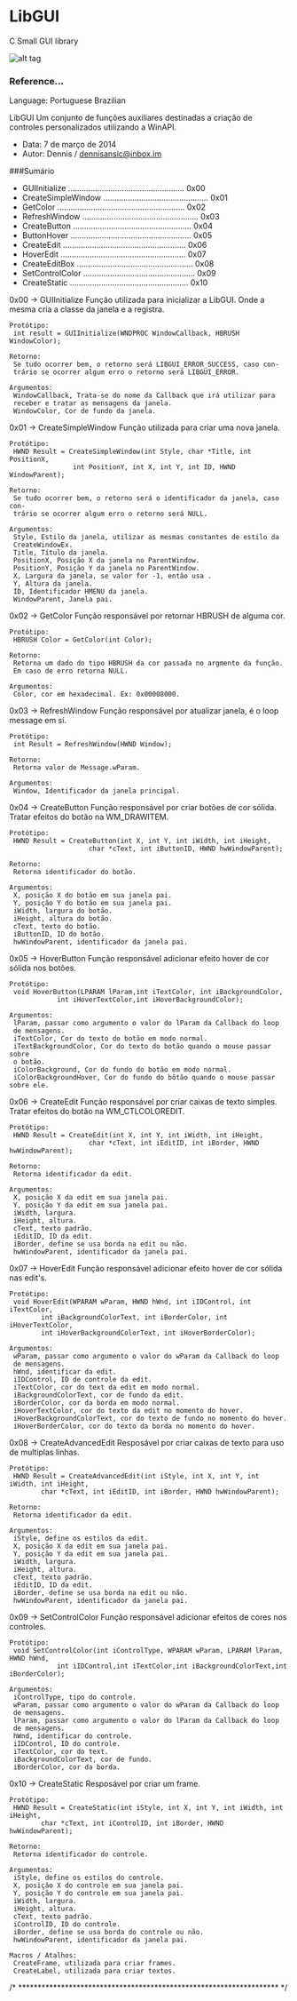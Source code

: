 # LibGUI

C Small GUI library



![alt tag](https://raw.githubusercontent.com/DennisAnsiC/LibGUI/master/example.gif)


### Reference...

Language: Portuguese Brazilian

LibGUI
Um conjunto de funções auxiliares destinadas a criação de controles personalizados utilizando a WinAPI.

- Data: 7 de março de 2014
- Autor: Dennis / dennisansic@inbox.im


###Sumário
-  GUIInitialize .................................................... 0x00
-  CreateSimpleWindow ............................................... 0x01
-  GetColor ......................................................... 0x02
-  RefreshWindow .................................................... 0x03
-  CreateButton ..................................................... 0x04
-  ButtonHover ...................................................... 0x05
-  CreateEdit ....................................................... 0x06
-  HoverEdit ........................................................ 0x07
-  CreateEditBox .................................................... 0x08
-  SetControlColor .................................................. 0x09
-  CreateStatic ..................................................... 0x10


0x00 -> GUIInitialize
  Função utilizada para inicializar a LibGUI. Onde a mesma cria a classe
  da janela e a registra.

    Protótipo:
	 int result = GUIInitialize(WNDPROC WindowCallback, HBRUSH WindowColor);

	Retorno:
	 Se tudo ocorrer bem, o retorno será LIBGUI_ERROR_SUCCESS, caso con-
	 trário se ocorrer algum erro o retorno será LIBGUI_ERROR.
	 
	Argumentos:
	 WindowCallback, Trata-se do nome da Callback que irá utilizar para
	 receber e tratar as mensagens da janela.
	 WindowColor, Cor de fundo da janela.


0x01 -> CreateSimpleWindow
  Função utilizada para criar uma nova janela.

    Protótipo:
	 HWND Result = CreateSimpleWindow(int Style, char *Title, int PositionX, 
					int PositionY, int X, int Y, int ID, HWND WindowParent);

	Retorno:
	 Se tudo ocorrer bem, o retorno será o identificador da janela, caso con-
	 trário se ocorrer algum erro o retorno será NULL.
	 
	Argumentos:
	 Style, Estilo da janela, utilizar as mesmas constantes de estilo da 
	 CreateWindowEx.
	 Title, Título da janela.
	 PositionX, Posição X da janela no ParentWindow.
	 PositionY, Posição Y da janela no ParentWindow.
	 X, Largura da janela, se valor for -1, então usa .
	 Y, Altura da janela.
	 ID, Identificador HMENU da janela.
	 WindowParent, Janela pai.


0x02 -> GetColor
  Função responsável por retornar HBRUSH de alguma cor.

    Protótipo:
	 HBRUSH Color = GetColor(int Color);

	Retorno:
	 Retorna um dado do tipo HBRUSH da cor passada no argmento da função.
	 Em caso de erro retorna NULL.

	Argumentos:
	 Color, cor em hexadecimal. Ex: 0x00008000.


0x03 -> RefreshWindow
  Função responsável por atualizar janela, é o loop message em sí.

    Protótipo:
	 int Result = RefreshWindow(HWND Window);

	Retorno:
	 Retorna valor de Message.wParam.

	Argumentos:
	 Window, Identificador da janela principal.


0x04 -> CreateButton
  Função responsável por criar botões de cor sólida.
  Tratar efeitos do botão na WM_DRAWITEM.

    Protótipo:
	 HWND Result = CreateButton(int X, int Y, int iWidth, int iHeight,
						char *cText, int iButtonID, HWND hwWindowParent);

	Retorno:
	 Retorna identificador do botão.

	Argumentos:
	 X, posição X do botão em sua janela pai.
	 Y, posição Y do botão em sua janela pai.
	 iWidth, largura do botão.
	 iHeight, altura do botão.
	 cText, texto do botão.
	 iButtonID, ID do botão.
	 hwWindowParent, identificador da janela pai.


0x05 -> HoverButton
  Função responsável adicionar efeito hover de cor sólida nos botões.

    Protótipo:
	 void HoverButton(LPARAM lParam,int iTextColor, int iBackgroundColor,
				int iHoverTextColor,int iHoverBackgroundColor);

	Argumentos:
	 lParam, passar como argumento o valor do lParam da Callback do loop 
	 de mensagens.
	 iTextColor, Cor do texto do botão em modo normal.
	 iTextBackgroundColor, Cor do texto do botão quando o mouse passar sobre
	 o botão.
	 iColorBackground, Cor do fundo do botão em modo normal.
	 iColorBackgroundHover, Cor do fundo do bõtão quando o mouse passar sobre ele.


0x06 -> CreateEdit
  Função responsável por criar caixas de texto simples.
  Tratar efeitos do botão na WM_CTLCOLOREDIT.

    Protótipo:
	 HWND Result = CreateEdit(int X, int Y, int iWidth, int iHeight,
						char *cText, int iEditID, int iBorder, HWND hwWindowParent);

	Retorno:
	 Retorna identificador da edit.

	Argumentos:
	 X, posição X da edit em sua janela pai.
	 Y, posição Y da edit em sua janela pai.
	 iWidth, largura.
	 iHeight, altura.
	 cText, texto padrão.
	 iEditID, ID da edit.
	 iBorder, define se usa borda na edit ou não.
	 hwWindowParent, identificador da janela pai.


0x07 -> HoverEdit
  Função responsável adicionar efeito hover de cor sólida nas edit's.

    Protótipo:
	 void HoverEdit(WPARAM wParam, HWND hWnd, int iIDControl, int iTextColor,
			int iBackgroundColorText, int iBorderColor, int iHoverTextColor,
			int iHoverBackgroundColorText, int iHoverBorderColor);

	Argumentos:
	 wParam, passar como argumento o valor do wParam da Callback do loop 
	 de mensagens.
	 hWnd, identificar da edit.
	 iIDControl, ID de controle da edit.
	 iTextColor, cor do text da edit em modo normal.
	 iBackgroundColorText, cor de fundo da edit.
	 iBorderColor, cor da borda em modo normal.
	 iHoverTextColor, cor do texto da edit no momento do hover.
	 iHoverBackgroundColorText, cor do texto de fundo no momento do hover.
	 iHoverBorderColor, cor do texto da borda no momento do hover.


0x08 -> CreateAdvancedEdit
  Resposável por criar caixas de texto para uso de multiplas linhas.

    Protótipo:
	 HWND Result = CreateAdvancedEdit(int iStyle, int X, int Y, int iWidth, int iHeight,
			char *cText, int iEditID, int iBorder, HWND hwWindowParent);

	Retorno:
	 Retorna identificador da edit.

	Argumentos:
	 iStyle, define os estilos da edit.
	 X, posição X da edit em sua janela pai.
	 Y, posição Y da edit em sua janela pai.
	 iWidth, largura.
	 iHeight, altura.
	 cText, texto padrão.
	 iEditID, ID da edit.
	 iBorder, define se usa borda na edit ou não.
	 hwWindowParent, identificador da janela pai.


0x09 -> SetControlColor
  Função responsável adicionar efeitos de cores nos controles.

    Protótipo:
	 void SetControlColor(int iControlType, WPARAM wParam, LPARAM lParam, HWND hWnd, 
				int iIDControl,int iTextColor,int iBackgroundColorText,int iBorderColor);

	Argumentos:
	 iControlType, tipo do controle.
	 wParam, passar como argumento o valor do wParam da Callback do loop 
	 de mensagens.
	 lParam, passar como argumento o valor do lParam da Callback do loop 
	 de mensagens.
	 hWnd, identificar do controle.
	 iIDControl, ID do controle.
	 iTextColor, cor do text.
	 iBackgroundColorText, cor de fundo.
	 iBorderColor, cor da borda.


0x10 -> CreateStatic
  Resposável por criar um frame.

    Protótipo:
	 HWND Result = CreateStatic(int iStyle, int X, int Y, int iWidth, int iHeight,
			char *cText, int iControlID, int iBorder, HWND hwWindowParent);

	Retorno:
	 Retorna identificador do controle.

	Argumentos:
	 iStyle, define os estilos do controle.
	 X, posição X do controle em sua janela pai.
	 Y, posição Y do controle em sua janela pai.
	 iWidth, largura.
	 iHeight, altura.
	 cText, texto padrão.
	 iControlID, ID do controle.
	 iBorder, define se usa borda do controle ou não.
	 hwWindowParent, identificador da janela pai.

	Macros / Atalhos:
	 CreateFrame, utilizada para criar frames.
	 CreateLabel, utilizada para criar textos.
	 

/* ******************************************************************* */

